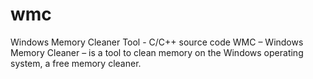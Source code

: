 # wmc
Windows Memory Cleaner Tool - C/C++ source code
WMC – Windows Memory Cleaner –  is a tool to clean memory on the Windows operating system, a free memory cleaner.
